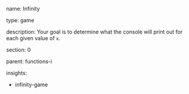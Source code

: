name: Infinity

type: game

description: Your goal is to determine what the console will print out for each given value of `x`.

section: 0

parent: functions-i

insights:
  - infinity-game
